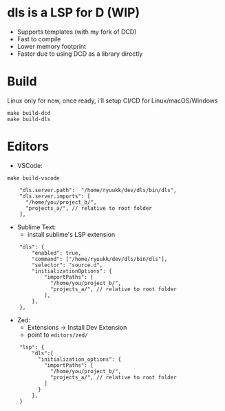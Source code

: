 # dls is a LSP for D (WIP)


- Supports templates (with my fork of DCD)
- Fast to compile
- Lower memory footprint
- Faster due to using DCD as a library directly



# Build

Linux only for now, once ready, i'll setup CI/CD for Linux/macOS/Windows


```
make build-dcd
make build-dls
```

# Editors

- VSCode:

```
make build-vscode
```

```json5
    "dls.server.path":  "/home/ryuukk/dev/dls/bin/dls",
    "dls.server.imports": [
      "/home/you/project_b/",
      "projects_a/", // relative to root folder
    ],
```

- Sublime Text:
    - install sublime's LSP extension
```json5
    "dls": {
        "enabled": true,
        "command": ["/home/ryuukk/dev/dls/bin/dls"],
        "selector": "source.d",
        "initializationOptions": {
            "importPaths": [
              "/home/you/project_b/",
              "projects_a/", // relative to root folder
            ],
        },
    },
```

- Zed:
    - Extensions -> Install Dev Extension
    - point to `editors/zed/`
```json5
    "lsp": {
        "dls":{
          "initialization_options": {
            "importPaths": [
              "/home/you/project_b/",
              "projects_a/", // relative to root folder
            ]
          }
        },
    }
```
